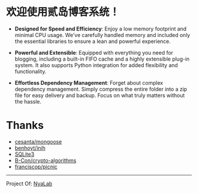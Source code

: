 # 欢迎使用贰岛博客系统！

+ **Designed for Speed and Efficiency**: Enjoy a low memory footprint and minimal CPU usage. We've carefully handled memory and included only the essential libraries to ensure a lean and powerful experience.
  
+ **Powerful and Extensible**: Equipped with everything you need for blogging, including a built-in FIFO cache and a highly extensible plug-in system. It also supports Python integration for added flexibility and functionality.
  
+ **Effortless Dependency Management**: Forget about complex dependency management. Simply compress the entire folder into a zip file for easy delivery and backup. Focus on what truly matters without the hassle.

# Thanks
+ [cesanta/mongoose](https://github.com/cesanta/mongoose)
+ [benhoyt/inih](https://github.com/benhoyt/inih)
+ [SQLite3](https://www.sqlite.)
+ [B-Con/crypto-algorithms](https://github.com/B-Con/crypto-algorithms/)
+ [franciscop/picnic](https://github.com/franciscop/picnic)

---

Project Of: [NyaLab](https://nyalab.cn)
